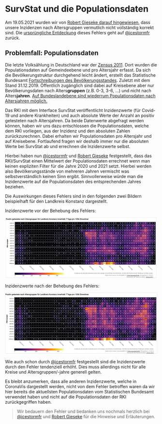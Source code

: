 # SurvStat und die Populationsdaten

Am 19.05.2021 wurden wir von [Robert Gieseke darauf hingewiesen](https://github.com/dbvis-ukon/coronavis/issues/1), dass unsere Inzidenzen nach Altersgruppen vermutlich nicht vollständig korrekt sind.
Die [ursprüngliche Entdeckung](https://twitter.com/icestormfr/status/1313855275317825537) dieses Fehlers geht auf [@icestormfr](https://twitter.com/icestormfr) zurück.

## Problemfall: Populationsdaten

Die letzte Volksählung in Deutschland war der [Zensus 2011](https://www.zensus2011.de/DE/Home/home_node.html).
Dort wurden die Populationsdaten auf Gemeindeebene und pro Altersjahr erfasst.
Da sich die Bevölkerungstruktur durchgehend leicht ändert, erstellt das Statistische Bundesamt [Fortschreibungen des Bevölkerungsstandes](https://www-genesis.destatis.de/genesis//online?operation=table&code=12411-0017&bypass=true&levelindex=1&levelid=1621422228814#abreadcrumb).
Zuletzt mit dem Stand 31.12.2019.
Öffentlich zugänglich sind dabei auf Kreisebene aber nur Bevölkerungsdaten nach Alters**gruppen** (z.B. 0-3, 3-6, ...) und nicht nach Alters**jahren**.
[Auf Bundeslandebene sind wiederrum Populationsdaten nach Altersjahren möglich.](https://www-genesis.destatis.de/genesis//online?operation=table&code=12411-0012&bypass=true&levelindex=1&levelid=1621422228814#abreadcrumb)

Das RKI mit dem Interface SurvStat veröffentlicht Inzidenzwerte (für Covid-19 und andere Krankheiten) und auch absolute Werte der Anzahl an positiv getesteten nach Altersjahren.
Da beide Datenwerte abgefragt werden können, haben wir uns dazu entschlossen die Populationsdaten, welche dem RKI vorliegen, aus der Inzidenz und den absoluten Zahlen zurückzurechnen.
Dabei erhalten wir Populationsdaten pro Altersjahr und auf Kreisebene.
Fortlaufend fragen wir deshalb immer nur die absoluten Werte bei SurvStat ab und errechnen die Inzidenzwerte selbst.

Hierbei haben nun [@icestormfr](https://twitter.com/icestormfr) und [Robert Gieseke](https://github.com/rgieseke) festgestellt, dass das RKI/SurvStat einen Mittelwert der Populationsdaten errechnet wenn man keinen expliziten Filter für die Jahre 2020 und 2021 setzt.
Hierbei werden also Bevölkerungsstände von mehreren Jahren vermischt was selbstverständlich keinen Sinn ergibt.
Sinnvollerweise würde man die Inzidenzwerte auf die Populationsdaten des entsprechenden Jahres beziehen.

Die Auswirkungen dieses Fehlers sind in den folgenden zwei Bildern beispielhaft für den Landkreis Konstanz dargestellt.

Inzidenzwerte vor der Behebung des Fehlers:

![before bug](./misc/survstat_bug_before.PNG)

Inzidenzwerte nach der Behebung des Fehlers:

![after bug](./misc/survstat_bug_after.PNG)


Wie auch schon durch [@icestormfr](https://twitter.com/icestormfr) festgestellt sind die Inzidenzwerte durch den Fehler tendenziell erhöht.
Dies muss allerdings nicht für alle Kreise und Altersgruppen/-jahre generell gelten.

Es bleibt anzumerken, dass alle anderen Inzidenzwerte, welche in CoronaVis dargestellt werden, nicht von dem Fehler betroffen waren da wir hier bereits die aktuellsten Populationsdaten vom Statistischen Bundesamt verwendet haben und nicht auf die Populationsdaten der RKI zurückgegriffen haben.


> Wir bedauern den Fehler und bedanken uns nochmals herzlich bei [@icestormfr](https://twitter.com/icestormfr) und [Robert Gieseke](https://github.com/rgieseke) für die Hinweise und Erläuterungen.